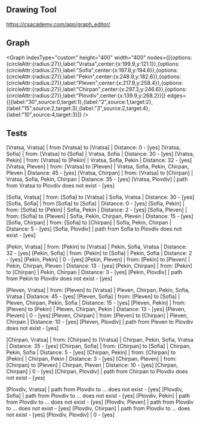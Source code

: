 ## Drawing Tool
https://csacademy.com/app/graph_editor/

## Graph
<Graph indexType="custom" height="400" width="400" nodes={[{options:{circleAttr:{radius:27}},label:"Vratsa",center:{x:199.9,y:121.1}},{options:{circleAttr:{radius:27}},label:"Sofia",center:{x:167.8,y:194.6}},{options:{circleAttr:{radius:27}},label:"Pekin",center:{x:248.9,y:182.6}},{options:{circleAttr:{radius:27}},label:"Pleven",center:{x:217.9,y:258.4}},{options:{circleAttr:{radius:27}},label:"Chirpan",center:{x:297.3,y:246.6}},{options:{circleAttr:{radius:27}},label:"Plovdiv",center:{x:139.9,y:268.2}}]} edges={[{label:"30",source:0,target:1},{label:"2",source:1,target:2},{label:"15",source:2,target:3},{label:"3",source:2,target:4},{label:"10",source:4,target:3}]} />

## Tests
[Vratsa, Vratsa] | from [Vratsa] to [Vratsa] | Distance: 0 - [yes]
[Vratsa, Sofia] | from: [Vratsa] to [Sofia] | Vratsa, Sofia | Distance: 30 - [yes]
[Vratsa, Pekin] | from: [Vratsa] to [Pekin] | Vratsa, Sofia, Pekin | Distance: 32 - [yes]
[Vratsa, Pleven] | from: [Vratsa] to [Pleven] | Vratsa, Sofia, Pekin, Chirpan, Pleven | Distance: 45 - [yes]
[Vratsa, Chirpan] | from: [Vratsa] to [Chirpan] | Vratsa, Sofia, Pekin, Chirpan | Distance: 35 - [yes]
[Vratsa, Plovdiv] | path from Vratsa to Plovdiv does not exist - [yes]

[Sofia, Vratsa] | from: [Sofia] to [Vratsa] | Sofia, Vratsa | Distance: 30 - [yes]
[Sofia, Sofia] | from [Sofia] to [Sofia] | Distance: 0 - [yes]
[Sofia, Pekin] | from: [Sofia] to [Pekin] | Sofia, Pekin | Distance: 2 - [yes]
[Sofia, Pleven] | from: [Sofia] to [Pleven] | Sofia, Pekin, Chirpan, Pleven | Distance: 15 - [yes]
[Sofia, Chirpan] | from: [Sofia] to [Chirpan] | Sofia, Pekin, Chirpan | Distance: 5 - [yes]
[Sofia, Plovdiv] | path from Sofia to Plovdiv does not exist - [yes]

[Pekin, Vratsa] | from: [Pekin] to [Vratsa] | Pekin, Sofia, Vratsa | Distance: 32 - [yes]
[Pekin, Sofia] | from: [Pekin] to [Sofia] | Pekin, Sofia | Distance: 2 - [yes]
[Pekin, Pekin] | 0 - [yes]
[Pekin, Pleven] | from: [Pekin] to [Pleven] | Pekin, Chirpan, Pleven | Distance: 13  - [yes]
[Pekin, Chirpan] | from: [Pekin] to [Chirpan] | Pekin, Chirpan | Distance: 3 - [yes]
[Pekin, Plovdiv] | path from Pekin to Plovdiv does not exist - [yes]

[Pleven, Vratsa] | from: [Pleven] to [Vratsa] | Pleven, Chirpan, Pekin, Sofia, Vratsa | Distance: 45 - [yes]
[Pleven, Sofia] | from: [Pleven] to [Sofia] | Pleven, Chirpan, Pekin, Sofia | Distance: 15 - [yes]
[Pleven, Pekin] | from: [Pleven] to [Pekin] | Pleven, Chirpan, Pekin | Distance: 13 - [yes]
[Pleven, Pleven] | 0 - [yes]
[Pleven, Chirpan] | from: [Pleven] to [Chirpan] | Pleven, Chirpan | Distance: 10 - [yes]
[Pleven, Plovdiv] | path from Pleven to Plovdiv does not exist - [yes]

[Chirpan, Vratsa] | from: [Chirpan] to [Vratsa] | Chirpan, Pekin, Sofia, Vratsa | Distance: 35 - [yes]
[Chirpan, Sofia] | from: [Chirpan] to [Sofia] | Chirpan, Pekin, Sofia | Distance: 5 - [yes]
[Chirpan, Pekin] | from: [Chirpan] to [Pekin] | Chirpan, Pekin | Distance: 3 - [yes]
[Chirpan, Pleven] | from: [Chirpan] to [Pleven] | Chirpan, Pleven | Distance: 10 - [yes]
[Chirpan, Chirpan] | 0 - [yes]
[Chirpan, Plovdiv] | path from Chirpan to Plovdiv does not exist - [yes]

[Plovdiv, Vratsa] | path from Plovdiv to ... does not exist - [yes]
[Plovdiv, Sofia] | path from Plovdiv to ... does not exist - [yes]
[Plovdiv, Pekin] | path from Plovdiv to ... does not exist - [yes]
[Plovdiv, Pleven] | path from Plovdiv to ... does not exist - [yes]
[Plovdiv, Chirpan] | path from Plovdiv to ... does not exist - [yes]
[Plovdiv, Plovdiv] | 0 - [yes]
